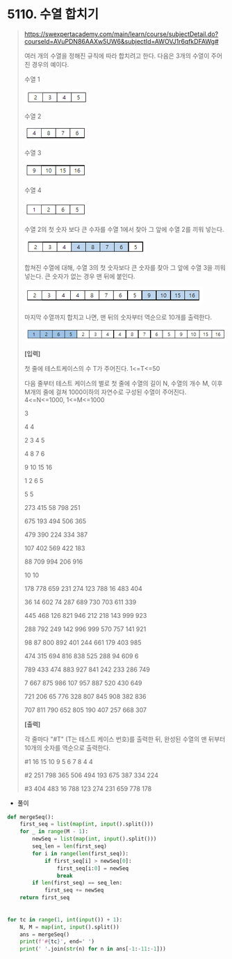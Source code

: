 # 5110. 수열 합치기

> https://swexpertacademy.com/main/learn/course/subjectDetail.do?courseId=AVuPDN86AAXw5UW6&subjectId=AWOVJ1r6qfkDFAWg#
>
> 여러 개의 수열을 정해진 규칙에 따라 합치려고 한다. 다음은 3개의 수열이 주어진 경우의 예이다.
>
> 수열 1
>
> ![image-20210824233247878](05110-수열_합치기.assets/image-20210824233247878.png)
>
> 수열 2
>
> ![image-20210824233300906](05110-수열_합치기.assets/image-20210824233300906.png)
>
> 수열 3
>
> ![image-20210824233317420](05110-수열_합치기.assets/image-20210824233317420.png)
>
> 수열 4
>
> ![image-20210824233329481](05110-수열_합치기.assets/image-20210824233329481.png)
>
> 수열 2의 첫 숫자 보다 큰 수자를 수열 1에서 찾아 그 앞에 수열 2를 끼워 넣는다.
>
> ![image-20210824233338970](05110-수열_합치기.assets/image-20210824233338970.png)
>
> 합쳐진 수열에 대해, 수열 3의 첫 숫자보다 큰 숫자를 찾아 그 앞에 수열 3을 끼워 넣는다. 큰 숫자가 없는 경우 맨 뒤에 붙인다.
>
> ![image-20210824233348873](05110-수열_합치기.assets/image-20210824233348873.png)
>
> 마지막 수열까지 합치고 나면, 맨 뒤의 숫자부터 역순으로 10개를 출력한다.
>
> ![image-20210824233410642](05110-수열_합치기.assets/image-20210824233410642.png)
>
> **[입력]**
>
> 첫 줄에 테스트케이스의 수 T가 주어진다. 1<=T<=50
>
> 다음 줄부터 테스트 케이스의 별로 첫 줄에 수열의 길이 N, 수열의 개수 M, 이후 M개의 줄에 걸쳐 1000이하의 자연수로 구성된 수열이 주어진다. 4<=N<=1000, 1<=M<=1000
>
> 3 
>
> 4 4 
>
> 2 3 4 5 
>
> 4 8 7 6 
>
> 9 10 15 16 
>
> 1 2 6 5 
>
> 5 5 
>
> 273 415 58 798 251 
>
> 675 193 494 506 365 
>
> 479 390 224 334 387 
>
> 107 402 569 422 183 
>
> 88 709 994 206 916 
>
> 10 10 
>
> 178 778 659 231 274 123 788 16 483 404 
>
> 36 14 602 74 287 689 730 703 611 339 
>
> 445 468 126 821 946 212 218 143 999 923 
>
> 288 792 249 142 996 999 570 757 141 921 
>
> 98 87 800 892 401 244 661 179 403 985 
>
> 474 315 694 816 838 525 288 94 609 6 
>
> 789 433 474 883 927 841 242 233 286 749 
>
> 7 667 875 986 107 957 887 520 430 649 
>
> 721 206 65 776 328 807 845 908 382 836 
>
> 707 811 790 652 805 190 407 257 668 307
>
> **[출력]**
>
> 각 줄마다 "#T" (T는 테스트 케이스 번호)를 출력한 뒤, 완성된 수열의 맨 뒤부터 10개의 숫자를 역순으로 출력한다.
>
> #1 16 15 10 9 5 6 7 8 4 4 
>
> #2 251 798 365 506 494 193 675 387 334 224 
>
> #3 404 483 16 788 123 274 231 659 778 178

- 풀이

```python
def mergeSeq():
    first_seq = list(map(int, input().split()))
    for _ in range(M - 1):
        newSeq = list(map(int, input().split()))
        seq_len = len(first_seq)
        for i in range(len(first_seq)):
            if first_seq[i] > newSeq[0]:
                first_seq[i:0] = newSeq
                break
        if len(first_seq) == seq_len:
            first_seq += newSeq
    return first_seq


for tc in range(1, int(input()) + 1):
    N, M = map(int, input().split())
    ans = mergeSeq()
    print(f'#{tc}', end=' ')
    print(' '.join(str(n) for n in ans[-1:-11:-1]))
```

